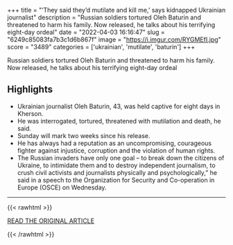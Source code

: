 +++
title = "‘They said they’d mutilate and kill me,’ says kidnapped Ukrainian journalist"
description = "Russian soldiers tortured Oleh Baturin and threatened to harm his family. Now released, he talks about his terrifying eight-day ordeal"
date = "2022-04-03 16:16:47"
slug = "6249c85083fa7b3c1d6b867f"
image = "https://i.imgur.com/RYGMEfI.jpg"
score = "3489"
categories = ['ukrainian', 'mutilate', 'baturin']
+++

Russian soldiers tortured Oleh Baturin and threatened to harm his family. Now released, he talks about his terrifying eight-day ordeal

## Highlights

- Ukrainian journalist Oleh Baturin, 43, was held captive for eight days in Kherson.
- He was interrogated, tortured, threatened with mutilation and death, he said.
- Sunday will mark two weeks since his release.
- He has always had a reputation as an uncompromising, courageous fighter against injustice, corruption and the violation of human rights.
- The Russian invaders have only one goal – to break down the citizens of Ukraine, to intimidate them and to destroy independent journalism, to crush civil activists and journalists physically and psychologically,” he said in a speech to the Organization for Security and Co-operation in Europe (OSCE) on Wednesday.

---

{{< rawhtml >}}
  <p class="article-category">
    <a target="_blank" href="https://www.theguardian.com/world/2022/apr/03/they-said-theyd-mutilate-and-kill-me-says-kidnapped-ukrainian-journalist">READ THE ORIGINAL ARTICLE</a>
  </p>
{{< /rawhtml >}}
